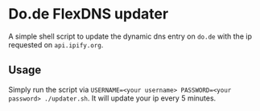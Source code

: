 # Do.de FlexDNS updater

A simple shell script to update the dynamic dns entry on `do.de` with the ip requested on `api.ipify.org`.

## Usage

Simply run the script via `USERNAME=<your username> PASSWORD=<your password> ./updater.sh`. It will update your ip every 5 minutes.
